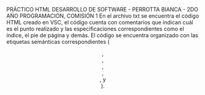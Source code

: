 PRÁCTICO HTML DESARROLLO DE SOFTWARE - PERROTTA BIANCA - 2DO AÑO PROGRAMACIÓN, COMISIÓN 1
En el archivo txt se encuentra el código HTML creado en VSC, el código cuenta con comentarios que indican cuál es el punto realizado y las especificaciones correspondientes como el índice, el pie de página y demás.
El código se encuentra organizado con las etiquetas semánticas correspondientes (<header>, <nav>, <section>, <article>, <aside>, y <footer>).

